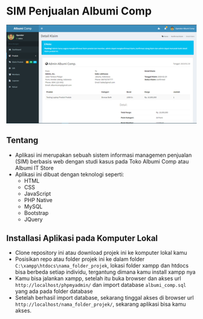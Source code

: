 # SIM Penjualan Albumi Comp
![logo](https://github.com/sopyantirtolaksono/SIM-Albumi-Comp/blob/main/dist/img/demo.PNG)

## Tentang
- Aplikasi ini merupakan sebuah sistem informasi managemen penjualan (SIM) berbasis web dengan studi kasus pada Toko Albumi Comp atau Albumi IT Store
- Aplikasi ini dibuat dengan teknologi seperti:
  - HTML
  - CSS
  - JavaScript
  - PHP Native
  - MySQL
  - Bootstrap
  - JQuery

## Installasi Aplikasi pada Komputer Lokal
- Clone repository ini atau download projek ini ke komputer lokal kamu
- Posisikan repo atau folder projek ini ke dalam folder ```C:\xampp\htdocs\nama_folder_projek```, lokasi folder xampp dan htdocs bisa berbeda setiap individu, tergantung dimana kamu install xampp nya
- Kamu bisa jalankan xampp, setelah itu buka browser dan akses url ```http://localhost/phpmyadmin/``` dan import database ```albumi_comp.sql``` yang ada pada folder database
- Setelah berhasil import database, sekarang tinggal akses di browser url ```http://localhost/nama_folder_projek/```, sekarang aplikasi bisa kamu akses.
